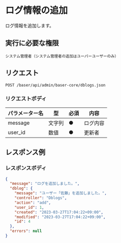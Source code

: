 # ログ情報の追加

ログ情報を追加します。

## 実行に必要な権限
    
```
システム管理者（システム管理者の追加はユーパーユーザーのみ）
```

## リクエスト
```
POST /baser/api/admin/baser-core/dblogs.json
```

### リクエストボディ

| パラメーター名             | 型   | 必須  | 内容                |
|---------------------|-----|-----|-------------------|
| message | 文字列	  | ●   | ログ内容              |
| user_id         | 数値 | ●   | 更新者              |

## レスポンス例

### レスポンスボディ

```json
{
  "message": "ログを追加しました。",
  "dblog": {
    "message": "ユーザー「佐藤」を追加しました。",
    "controller": "Dblogs",
    "action": "add",
    "user_id": 1,
    "created": "2023-03-27T17:04:22+09:00",
    "modified": "2023-03-27T17:04:22+09:00",
    "id": 4
  },
  "errors": null
}

```
